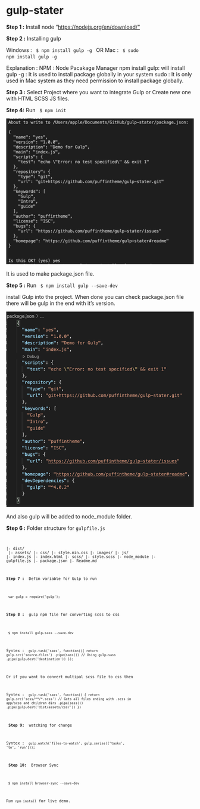# gulp-stater

<b>Step 1 :</b> Install node “https://nodejs.org/en/download/“

<b>Step 2 :</b> Installing gulp

Windows : <code> $ npm install gulp -g </code>
OR
Mac : <code> $ sudo npm install gulp -g  </code>

Explanation :
NPM : Node Pacakage Manager 
npm install gulp: will install gulp 
-g : It is used to install package globally in your system
sudo : It is only used in Mac system as they need permission to install package globally.

<b>Step 3 :</b> Select Project where you want to integrate Gulp or Create new one with HTML SCSS JS files.

<b>Step 4:</b> Run <code> $ npm init </code> 

![init terminal result](images/terminal.png)

It is used to make package.json file.

<b>Step 5 :</b> Run <code> $ npm install gulp --save-dev </code>

install Gulp into the project. When done you can check package.json file there will be gulp in the end with it’s version.

![gulp file with verion](images/package.png)

And also gulp will be added to node_module folder.

<b>Step 6 :</b> Folder structure  for <code>gulpfile.js<code>


|- dist/<br/>
	|- assets/
		|- css/
			|- style.min.css
		|- images/
		|- js/
			|- index.js
	|- index.html
|- scss/
	|- style.scss
|- node_module
|- gulpfile.js
|- package.json
|- Readme.md


<b>Step 7 : </b> Defin variable for Gulp to run

<code> var gulp = require('gulp'); </code>

<b>Step 8 : </b> gulp npm file for converting scss to css

<code> $ npm install gulp-sass --save-dev </code>

Syntex :
<code>
gulp.task('sass', function(){
  return gulp.src('source-files')
    .pipe(sass()) // Using gulp-sass
    .pipe(gulp.dest('destination'))
});
</code>

Or if you want to convert multipal scss file to css then

Syntex :
<code>
gulp.task('sass', function() {
  return gulp.src('scss/**/*.scss') // Gets all files ending with .scss in app/scss and children dirs
    .pipe(sass())
    .pipe(gulp.dest('dist/assets/css/'))
})
</code>

<b> Step 9: </b> watching for change 

Syntex :
<code> gulp.watch('files-to-watch', gulp.series(['tasks', 'to', 'run'])); </code>

<b> Step 10: </b> Browser Sync 

<code> $ npm install browser-sync --save-dev </code>

Run <code>npm install</code> for live demo.